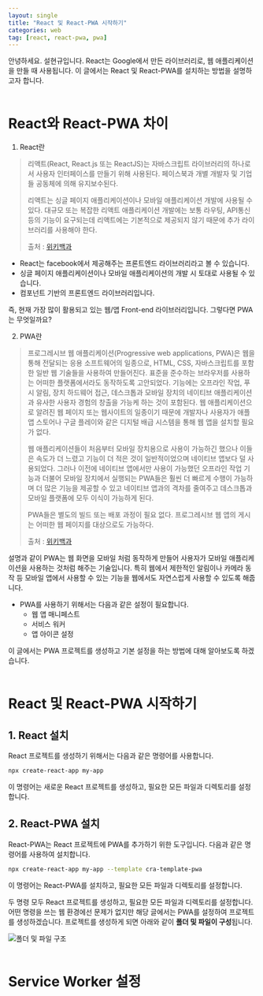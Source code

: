 ```yaml
---
layout: single
title: "React 및 React-PWA 시작하기"
categories: web
tag: [react, react-pwa, pwa]
---
```


안녕하세요. 설현규입니다.
React는 Google에서 만든 라이브러리로, 웹 애플리케이션을 만들 때 사용됩니다.
이 글에서는 React 및 React-PWA를 설치하는 방법을 설명하고자 합니다.
<br>
<br>

# React와 React-PWA 차이

1. React란

> 리액트(React, React.js 또는 ReactJS)는 자바스크립트 라이브러리의 하나로서 사용자 인터페이스를 만들기 위해 사용된다. 페이스북과 개별 개발자 및 기업들 공동체에 의해 유지보수된다.
>
> 리액트는 싱글 페이지 애플리케이션이나 모바일 애플리케이션 개발에 사용될 수 있다. 대규모 또는 복잡한 리액트 애플리케이션 개발에는 보통 라우팅, API통신 등의 기능이 요구되는데 리액트에는 기본적으로 제공되지 않기 때문에 추가 라이브러리를 사용해야 한다.
>
> 출처 : [위키백과](<https://ko.wikipedia.org/wiki/%EB%A6%AC%EC%95%A1%ED%8A%B8_(%EC%9E%90%EB%B0%94%EC%8A%A4%ED%81%AC%EB%A6%BD%ED%8A%B8_%EB%9D%BC%EC%9D%B4%EB%B8%8C%EB%9F%AC%EB%A6%AC)>)

- React는 facebook에서 제공해주는 프론트엔드 라이브러리라고 볼 수 있습니다.
- 싱글 페이지 애플리케이션이나 모바일 애플리케이션의 개발 시 토대로 사용될 수 있습니다.
- 컴포넌트 기반의 프론트엔드 라이브러리입니다.

즉, 현재 가장 많이 활용되고 있는 웹/앱 Front-end 라이브러리입니다.
그렇다면 PWA는 무엇일까요?

2. PWA란

> 프로그레시브 웹 애플리케이션(Progressive web applications, PWA)은 웹을 통해 전달되는 응용 소프트웨어의 일종으로, HTML, CSS, 자바스크립트를 포함한 일반 웹 기술들을 사용하여 만들어진다. 표준을 준수하는 브라우저를 사용하는 어떠한 플랫폼에서라도 동작하도록 고안되었다. 기능에는 오프라인 작업, 푸시 알림, 장치 하드웨어 접근, 데스크톱과 모바일 장치의 네이티브 애플리케이션과 유사한 사용자 경험의 창출을 가능케 하는 것이 포함된다. 웹 애플리케이션으로 알려진 웹 페이지 또는 웹사이트의 일종이기 때문에 개발자나 사용자가 애플 앱 스토어나 구글 플레이와 같은 디지털 배급 시스템을 통해 웹 앱을 설치할 필요가 없다.
>
> 웹 애플리케이션들이 처음부터 모바일 장치용으로 사용이 가능하긴 했으나 이들은 속도가 더 느렸고 기능이 더 적은 것이 일반적이었으며 네이티브 앱보다 덜 사용되었다. 그러나 이전에 네이티브 앱에서만 사용이 가능했던 오프라인 작업 기능과 더불어 모바일 장치에서 실행되는 PWA들은 훨씬 더 빠르게 수행이 가능하며 더 많은 기능을 제공할 수 있고 네이티브 앱과의 격차를 줄여주고 데스크톱과 모바일 플랫폼에 모두 이식이 가능하게 된다.
>
> PWA들은 별도의 빌드 또는 배포 과정이 필요 없다. 프로그레시브 웹 앱의 게시는 어떠한 웹 페이지를 대상으로도 가능하다.
>
> 출처 : [위키백과](https://ko.wikipedia.org/wiki/%ED%94%84%EB%A1%9C%EA%B7%B8%EB%A0%88%EC%8B%9C%EB%B8%8C_%EC%9B%B9_%EC%95%A0%ED%94%8C%EB%A6%AC%EC%BC%80%EC%9D%B4%EC%85%98)

설명과 같이 PWA는 웹 화면을 모바일 처럼 동작하게 만들어 사용자가 모바일 애플리케이션을 사용하는 것처럼 해주는 기술입니다.
특히 웹에서 제한적인 알림이나 카메라 동작 등 모바일 앱에서 사용할 수 있는 기능을 웹에서도 자연스럽게 사용할 수 있도록 해줍니다.

- PWA를 사용하기 위해서는 다음과 같은 설정이 필요합니다.
  - 웹 앱 매니페스트
  - 서비스 워커
  - 앱 아이콘 설정

이 글에서는 PWA 프로젝트를 생성하고 기본 설정을 하는 방법에 대해 알아보도록 하겠습니다.
<br>
<br>

# React 및 React-PWA 시작하기

## 1. React 설치

React 프로젝트를 생성하기 위해서는 다음과 같은 명령어를 사용합니다.

```bash
npx create-react-app my-app
```

이 명령어는 새로운 React 프로젝트를 생성하고, 필요한 모든 파일과 디렉토리를 설정합니다.

## 2. React-PWA 설치

React-PWA는 React 프로젝트에 PWA를 추가하기 위한 도구입니다. 다음과 같은 명령어를 사용하여 설치합니다.

```bash
npx create-react-app my-app --template cra-template-pwa
```

이 명령어는 React-PWA를 설치하고, 필요한 모든 파일과 디렉토리를 설정합니다.

두 명령 모두 React 프로젝트를 생성하고, 필요한 모든 파일과 디렉토리를 설정합니다. 어떤 명령을 쓰는 웹 환경에선 문제가 없지만 해당 글에서는 PWA를 설정하여 프로젝트를 생성하겠습니다.
프로젝트를 생성하게 되면 아래와 같이 **폴더 및 파일이 구성**됩니다.

![폴더 및 파일 구조](https://velog.velcdn.com/images/osohyun0224/post/83347832-ccae-4177-9557-1a271b66b262/image.png)
<br>
<br>

# Service Worker 설정

